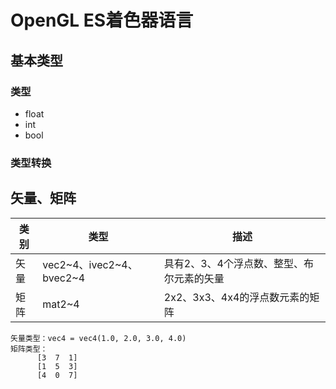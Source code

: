 # OpenGL ES着色器语言
## 基本类型
### 类型
- float
- int
- bool
### 类型转换

## 矢量、矩阵
|类别|类型|描述|
|--|--|--|
|矢量|vec2~4、ivec2~4、bvec2~4|具有2、3、4个浮点数、整型、布尔元素的矢量|
|矩阵|mat2~4|2x2、3x3、4x4的浮点数元素的矩阵|
```
矢量类型：vec4 = vec4(1.0, 2.0, 3.0, 4.0)
矩阵类型：
      [3  7  1]
      [1  5  3]
      [4  0  7]
```
